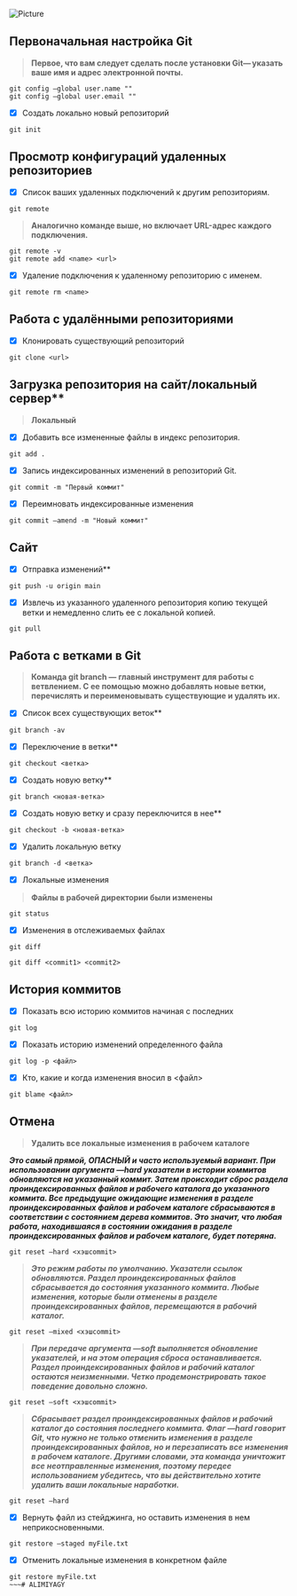 ![Picture](https://forumsamogon.ru/wp-content/uploads/0/a/b/0ab4e95f744fa77c3551e358bb37f795.jpg)
   ## Первоначальная настройка Git
> **Первое, что вам следует сделать после установки Git— указать ваше имя и адрес электронной почты.**

~~~
git config —global user.name ""
git config —global user.email ""
~~~

- [X] Создать локально новый репозиторий

~~~
git init
~~~

## Просмотр конфигураций удаленных репозиториев
- [X] Список ваших удаленных подключений к другим репозиториям.

~~~
git remote
~~~

> **Аналогично команде выше, но включает URL-адрес каждого подключения.**

~~~
git remote -v
git remote add <name> <url>
~~~

- [X] Удаление подключения к удаленному репозиторию с именем.

~~~
git remote rm <name>
~~~

## Работа с удалёнными репозиториями

- [X] Клонировать существующий репозиторий

~~~
git clone <url>
~~~

## Загрузка репозитория на сайт/локальный сервер**
> **Локальный**

- [X] Добавить все измененные файлы в индекс репозитория.

~~~
git add .
~~~

- [X] Запись индексированных изменений в репозиторий Git.

~~~
git commit -m "Первый коммит"
~~~

- [X] Переимновать индексированные изменения

~~~
git commit —amend -m "Новый коммит"
~~~

## Сайт
- [X] Отправка изменений**

~~~
git push -u origin main
~~~

- [X] Извлечь из указанного удаленного репозитория копию текущей ветки и немедленно слить ее с локальной копией.

~~~
git pull
~~~

## Работа с ветками в Git
> **Команда git branch — главный инструмент для работы с ветвлением. С ее помощью можно добавлять новые ветки, перечислять и переименовывать существующие и удалять их.**

- [X] Список всех существующих веток**

~~~
git branch -av
~~~

- [X] Переключение в ветки**

~~~
git checkout <ветка>
~~~

- [X] Создать новую ветку**

~~~
git branch <новая-ветка>
~~~

- [X] Создать новую ветку и сразу переключится в нее**

~~~
git checkout -b <новая-ветка>
~~~

- [X] Удалить локальную ветку

~~~
git branch -d <ветка>
~~~

- [X] Локальные изменения
> **Файлы в рабочей директории были изменены**

~~~
git status
~~~

- [X] Изменения в отслеживаемых файлах

~~~
git diff
~~~

~~~
git diff <commit1> <commit2>
~~~

## История коммитов
- [X] Показать всю историю коммитов начиная с последних

~~~
git log
~~~

- [X] Показать историю изменений определенного файла

~~~
git log -p <файл>
~~~

- [X] Кто, какие и когда изменения вносил в <файл>

~~~
git blame <файл>
~~~

## Отмена
> **Удалить все локальные изменения в рабочем каталоге**

***Это самый прямой, ОПАСНЫЙ и часто используемый вариант. При использовании аргумента —hard указатели в истории коммитов обновляются на указанный коммит. Затем происходит сброс раздела проиндексированных файлов и рабочего каталога до указанного коммита. Все предыдущие ожидающие изменения в разделе проиндексированных файлов и рабочем каталоге сбрасываются в соответствии с состоянием дерева коммитов. Это значит, что любая работа, находившаяся в состоянии ожидания в разделе проиндексированных файлов и рабочем каталоге, будет потеряна.***

~~~
git reset —hard <хэшcommit>
~~~

> ***Это режим работы по умолчанию. Указатели ссылок обновляются. Раздел проиндексированных файлов сбрасывается до состояния указанного коммита. Любые изменения, которые были отменены в разделе проиндексированных файлов, перемещаются в рабочий каталог.***

~~~
git reset —mixed <хэшcommit>
~~~

> ***При передаче аргумента —soft выполняется обновление указателей, и на этом операция сброса останавливается. Раздел проиндексированных файлов и рабочий каталог остаются неизменными. Четко продемонстрировать такое поведение довольно сложно.***

~~~
git reset —soft <хэшcommit>
~~~

> ***Сбрасывает раздел проиндексированных файлов и рабочий каталог до состояния последнего коммита. Флаг —hard говорит Git, что нужно не только отменить изменения в разделе проиндексированных файлов, но и перезаписать все изменения в рабочем каталоге. Другими словами, эта команда уничтожит все неотправленные изменения, поэтому передее использованием убедитесь, что вы действительно хотите удалить ваши локальные наработки.***

~~~
git reset —hard
~~~

- [X] Вернуть файл из стейджинга, но оставить изменения в нем неприкосновенными.

~~~
git restore —staged myFile.txt
~~~

- [X] Отменить локальные изменения в конкретном файле

~~~
git restore myFile.txt
~~~#   A L I M I Y A G Y 
 
 